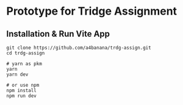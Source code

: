 # Prototype for Tridge Assignment

## Installation & Run Vite App
```
git clone https://github.com/a4banana/trdg-assign.git
cd trdg-assign

# yarn as pkm
yarn
yarn dev

# or use npm
npm install
npm run dev
```
